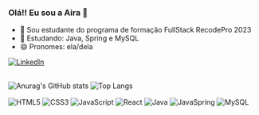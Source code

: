 ### Olá!! Eu sou a Aira 👋

- 🌱 Sou estudante do programa de formação FullStack RecodePro 2023
- 📝 Estudando: Java, Spring e MySQL
- 😄 Pronomes: ela/dela

<div style="display: inline_block">
  <a href="https://www.linkedin.com/in/airaarima/" target="_blank"><img align="center" alt="LinkedIn" src="https://img.shields.io/badge/LinkedIn-0077B5?style=for-the-badge&logo=linkedin&logoColor=white" target="_blank"></a>
</div> <br>

![Anurag's GitHub stats](https://github-readme-stats.vercel.app/api?username=airaarima&show_icons=true&theme=merko)
![Top Langs](https://github-readme-stats.vercel.app/api/top-langs/?username=airaarima&hide_progress=true&theme=merko)

<div style="display: inline_block">
  <img align="center" alt="HTML5" src="https://img.shields.io/badge/HTML5-E34F26?style=for-the-badge&logo=html5&logoColor=white">
  <img align="center" alt="CSS3" src="https://img.shields.io/badge/CSS3-1572B6?style=for-the-badge&logo=css3&logoColor=white">
  <img align="center" alt="JavaScript" src="https://img.shields.io/badge/JavaScript-F7DF1E?style=for-the-badge&logo=javascript&logoColor=black">
  <img align="center" alt="React" src="https://img.shields.io/badge/react-%2320232a.svg?style=for-the-badge&logo=react&logoColor=%2361DAFB">
  <img align="center" alt="Java" src="https://img.shields.io/badge/Java-ED8B00?style=for-the-badge&logo=openjdk&logoColor=white">
  <img align="center" alt="JavaSpring" src="https://img.shields.io/badge/spring-%236DB33F.svg?style=for-the-badge&logo=spring&logoColor=white">
  <img align="center" alt="MySQL" src="https://img.shields.io/badge/mysql-%2300f.svg?style=for-the-badge&logo=mysql&logoColor=white">
</div>
